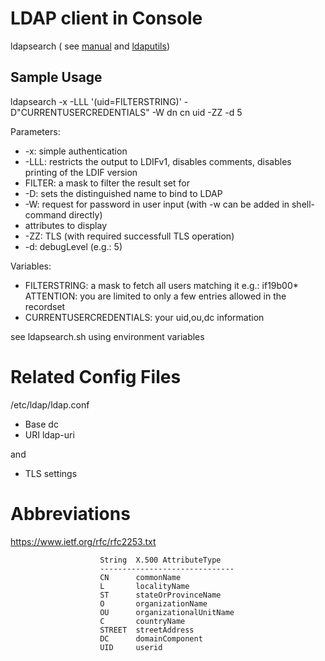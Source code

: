 # LDAP client in Console

ldapsearch ( see [manual](https://linux.die.net/man/1/ldapsearch) and [ldaputils](https://wiki.debian.org/LDAP/LDAPUtils))

## Sample Usage

ldapsearch -x -LLL '(uid=FILTERSTRING)' -D"CURRENTUSERCREDENTIALS" -W dn cn uid -ZZ -d 5

Parameters: 

* -x: simple authentication
* -LLL: restricts the output to LDIFv1, disables comments, disables printing of the LDIF version
* FILTER: a mask to filter the result set for
* -D: sets the distinguished name to bind to LDAP
* -W: request for password in user input (with -w can be added in shell-command directly)
* attributes to display
* -ZZ: TLS (with required successfull TLS operation)
* -d: debugLevel (e.g.: 5)


Variables: 

* FILTERSTRING: a mask to fetch all users matching it e.g.: if19b00* \
  ATTENTION: you are limited to only a few entries allowed in the recordset
* CURRENTUSERCREDENTIALS: your uid,ou,dc information


see ldapsearch.sh using environment variables

# Related Config Files

/etc/ldap/ldap.conf

* Base dc
* URI ldap-uri

and

* TLS settings

# Abbreviations

https://www.ietf.org/rfc/rfc2253.txt

```
                    String  X.500 AttributeType
                    ------------------------------
                    CN      commonName
                    L       localityName
                    ST      stateOrProvinceName
                    O       organizationName
                    OU      organizationalUnitName
                    C       countryName
                    STREET  streetAddress
                    DC      domainComponent
                    UID     userid
```
